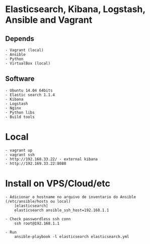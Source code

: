 # Elasticsearch, Kibana, Logstash, Ansible and Vagrant

## Depends
    - Vagrant (local)
    - Ansible
    - Python
    - VirtualBox (local)

## Software
    - Ubuntu 14.04 64bits
    - Elastic search 1.1.4
    - Kibana
    - Logstash
    - Nginx
    - Python libs
    - Build tools


# Local
    - vagrant up
    - vagrant ssh 
    - http://192.168.33.22/ - external kibana
    - http://192.169.33.22:8080

# Install on VPS/Cloud/etc
    
    - Adicionar o hostname no arquivo de inventario do Ansible (/etc/ansible/hosts ou local)
        [elasticsearch]
        elasticsearch ansible_ssh_host=192.168.1.1

    - Check passwordless ssh conn
        ssh root@192.168.1.1

    - Run 
        ansible-playbook -l elasticsearch elasticsearch.yml

